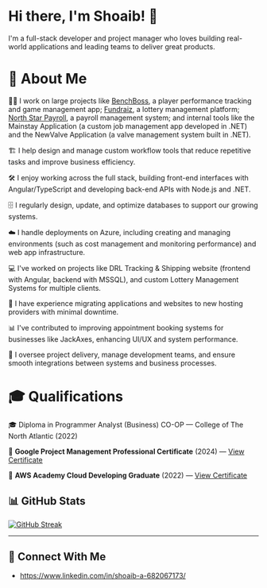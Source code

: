 # Hi there, I'm Shoaib! 👋

I'm a full-stack developer and project manager who loves building real-world applications and leading teams to deliver great products.

# 🚀 About Me

🧑‍💻 I work on large projects like [BenchBoss](https://benchboss-fe.azurewebsites.net), a player performance tracking and game management app; [Fundraiz](https://fundraiz.ca), a lottery management platform; [North Star Payroll](https://northstarpayroll.ca), a payroll management system; and internal tools like the Mainstay Application (a custom job management app developed in .NET) and the NewValve Application (a valve management system built in .NET).

🏗️ I help design and manage custom workflow tools that reduce repetitive tasks and improve business efficiency.

🛠️ I enjoy working across the full stack, building front-end interfaces with Angular/TypeScript and developing back-end APIs with Node.js and .NET.

🗄️ I regularly design, update, and optimize databases to support our growing systems.

☁️ I handle deployments on Azure, including creating and managing environments (such as cost management and monitoring performance) and web app infrastructure.

💻 I've worked on projects like DRL Tracking & Shipping website (frontend with Angular, backend with MSSQL), and custom Lottery Management Systems for multiple clients.

🔄 I have experience migrating applications and websites to new hosting providers with minimal downtime.

📊 I've contributed to improving appointment booking systems for businesses like JackAxes, enhancing UI/UX and system performance.

🧩 I oversee project delivery, manage development teams, and ensure smooth integrations between systems and business processes.

# 🎓 Qualifications

🎓 Diploma in Programmer Analyst (Business) CO-OP — College of The North Atlantic (2022)

📜 **Google Project Management Professional Certificate** (2024) — [View Certificate](https://www.credly.com/earner/earned/badge/c171764f-a52d-4536-ac59-69ea71cb4932)
  
📜 **AWS Academy Cloud Developing Graduate** (2022) — [View Certificate](https://www.credly.com/earner/earned/badge/c2195211-5d46-4f77-8a55-958d5b14d499)


## 📊 GitHub Stats


[![GitHub Streak](https://streak-stats.demolab.com?user=ShoaibAdnan&theme=dark)](https://git.io/streak-stats)

---

## 🔗 Connect With Me
- https://www.linkedin.com/in/shoaib-a-682067173/


